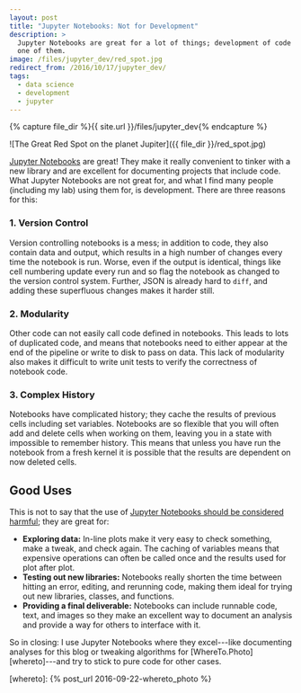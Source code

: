 ```yaml
---
layout: post
title: "Jupyter Notebooks: Not for Development"
description: >
  Jupyter Notebooks are great for a lot of things; development of code is not
  one of them.
image: /files/jupyter_dev/red_spot.jpg
redirect_from: /2016/10/17/jupyter_dev/
tags:
  - data science
  - development
  - jupyter
---
```


{% capture file_dir %}{{ site.url }}/files/jupyter_dev{% endcapture %}

![The Great Red Spot on the planet Jupiter]({{ file_dir }}/red_spot.jpg)

[Jupyter Notebooks][jpy] are great! They make it really convenient to tinker
with a new library and are excellent for documenting projects that include
code. What Jupyter Notebooks are not great for, and what I find many people
(including my lab) using them for, is development. There are three reasons for
this:

[jpy]: https://jupyter.org/

### 1. Version Control

Version controlling notebooks is a mess; in addition to code, they also
contain data and output, which results in a high number of changes every time
the notebook is run. Worse, even if the output is identical, things like cell
numbering update every run and so flag the notebook as changed to the version
control system. Further, JSON is already hard to `diff`, and adding these
superfluous changes makes it harder still.

### 2. Modularity

Other code can not easily call code defined in notebooks. This leads to lots
of duplicated code, and means that notebooks need to either appear at the end
of the pipeline or write to disk to pass on data. This lack of modularity also
makes it difficult to write unit tests to verify the correctness of notebook
code.

### 3. Complex History

Notebooks have complicated history; they cache the results of previous cells
including set variables. Notebooks are so flexible that you will often add and
delete cells when working on them, leaving you in a state with impossible to
remember history. This means that unless you have run the notebook from a
fresh kernel it is possible that the results are dependent on now deleted
cells.

## Good Uses

This is not to say that the use of [Jupyter Notebooks should be considered
harmful][harmful]; they are great for:

- **Exploring data:** In-line plots make it very easy to check
  something, make a tweak, and check again. The caching of variables means
  that expensive operations can often be called once and the results used for
  plot after plot.
- **Testing out new libraries:** Notebooks really shorten the time between
  hitting an error, editing, and rerunning code, making them ideal for
  trying out new libraries, classes, and functions.
- **Providing a final deliverable:** Notebooks can include runnable code,
  text, and images so they make an excellent way to document an analysis and
  provide a way for others to interface with it.

[harmful]: https://en.wikipedia.org/wiki/Considered_harmful

So in closing: I use Jupyter Notebooks where they excel---like documenting
analyses for this blog or tweaking algorithms for
[WhereTo.Photo][whereto]---and try to stick to pure code for other cases.

[whereto]: {% post_url 2016-09-22-whereto_photo %}
